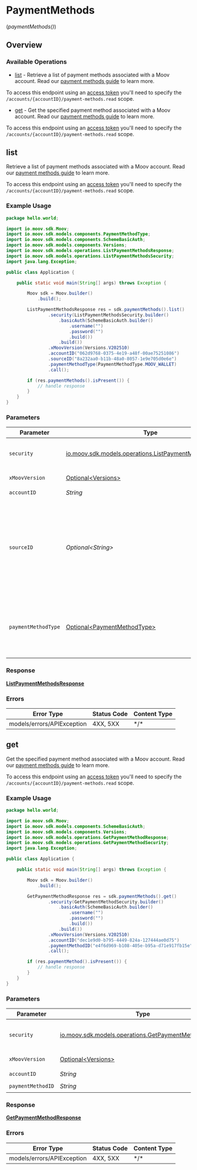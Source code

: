 # PaymentMethods
(*paymentMethods()*)

## Overview

### Available Operations

* [list](#list) - Retrieve a list of payment methods associated with a Moov account. Read our [payment methods 
guide](https://docs.moov.io/guides/money-movement/payment-methods/) to learn more.

To access this endpoint using an [access token](https://docs.moov.io/api/authentication/access-tokens/) 
you'll need to specify the `/accounts/{accountID}/payment-methods.read` scope.
* [get](#get) - Get the specified payment method associated with a Moov account. Read our [payment methods guide](https://docs.moov.io/guides/money-movement/payment-methods/) to learn more.

To access this endpoint using an [access token](https://docs.moov.io/api/authentication/access-tokens/) 
you'll need to specify the `/accounts/{accountID}/payment-methods.read` scope.

## list

Retrieve a list of payment methods associated with a Moov account. Read our [payment methods 
guide](https://docs.moov.io/guides/money-movement/payment-methods/) to learn more.

To access this endpoint using an [access token](https://docs.moov.io/api/authentication/access-tokens/) 
you'll need to specify the `/accounts/{accountID}/payment-methods.read` scope.

### Example Usage

```java
package hello.world;

import io.moov.sdk.Moov;
import io.moov.sdk.models.components.PaymentMethodType;
import io.moov.sdk.models.components.SchemeBasicAuth;
import io.moov.sdk.models.components.Versions;
import io.moov.sdk.models.operations.ListPaymentMethodsResponse;
import io.moov.sdk.models.operations.ListPaymentMethodsSecurity;
import java.lang.Exception;

public class Application {

    public static void main(String[] args) throws Exception {

        Moov sdk = Moov.builder()
            .build();

        ListPaymentMethodsResponse res = sdk.paymentMethods().list()
                .security(ListPaymentMethodsSecurity.builder()
                    .basicAuth(SchemeBasicAuth.builder()
                        .username("")
                        .password("")
                        .build())
                    .build())
                .xMoovVersion(Versions.V202510)
                .accountID("062d9768-0375-4e19-a48f-00ae75251086")
                .sourceID("8a232aa0-b11b-48a0-8057-1e9e705d0e6e")
                .paymentMethodType(PaymentMethodType.MOOV_WALLET)
                .call();

        if (res.paymentMethods().isPresent()) {
            // handle response
        }
    }
}
```

### Parameters

| Parameter                                                                                                                                                                                                                                                                                      | Type                                                                                                                                                                                                                                                                                           | Required                                                                                                                                                                                                                                                                                       | Description                                                                                                                                                                                                                                                                                    |
| ---------------------------------------------------------------------------------------------------------------------------------------------------------------------------------------------------------------------------------------------------------------------------------------------- | ---------------------------------------------------------------------------------------------------------------------------------------------------------------------------------------------------------------------------------------------------------------------------------------------- | ---------------------------------------------------------------------------------------------------------------------------------------------------------------------------------------------------------------------------------------------------------------------------------------------- | ---------------------------------------------------------------------------------------------------------------------------------------------------------------------------------------------------------------------------------------------------------------------------------------------- |
| `security`                                                                                                                                                                                                                                                                                     | [io.moov.sdk.models.operations.ListPaymentMethodsSecurity](../../models/operations/ListPaymentMethodsSecurity.md)                                                                                                                                                                              | :heavy_check_mark:                                                                                                                                                                                                                                                                             | The security requirements to use for the request.                                                                                                                                                                                                                                              |
| `xMoovVersion`                                                                                                                                                                                                                                                                                 | [Optional\<Versions>](../../models/components/Versions.md)                                                                                                                                                                                                                                     | :heavy_minus_sign:                                                                                                                                                                                                                                                                             | Specify an API version.                                                                                                                                                                                                                                                                        |
| `accountID`                                                                                                                                                                                                                                                                                    | *String*                                                                                                                                                                                                                                                                                       | :heavy_check_mark:                                                                                                                                                                                                                                                                             | N/A                                                                                                                                                                                                                                                                                            |
| `sourceID`                                                                                                                                                                                                                                                                                     | *Optional\<String>*                                                                                                                                                                                                                                                                            | :heavy_minus_sign:                                                                                                                                                                                                                                                                             | Optional parameter to filter the account's payment methods by source ID. <br/><br/>A source ID can be a [walletID](https://docs.moov.io/api/sources/wallets/list/), [cardID](https://docs.moov.io/api/sources/cards/list/), <br/>or [bankAccountID](https://docs.moov.io/api/sources/bank-accounts/list/). |
| `paymentMethodType`                                                                                                                                                                                                                                                                            | [Optional\<PaymentMethodType>](../../models/components/PaymentMethodType.md)                                                                                                                                                                                                                   | :heavy_minus_sign:                                                                                                                                                                                                                                                                             | Optional parameter to filter the account's payment methods by payment method type.                                                                                                                                                                                                             |

### Response

**[ListPaymentMethodsResponse](../../models/operations/ListPaymentMethodsResponse.md)**

### Errors

| Error Type                 | Status Code                | Content Type               |
| -------------------------- | -------------------------- | -------------------------- |
| models/errors/APIException | 4XX, 5XX                   | \*/\*                      |

## get

Get the specified payment method associated with a Moov account. Read our [payment methods guide](https://docs.moov.io/guides/money-movement/payment-methods/) to learn more.

To access this endpoint using an [access token](https://docs.moov.io/api/authentication/access-tokens/) 
you'll need to specify the `/accounts/{accountID}/payment-methods.read` scope.

### Example Usage

```java
package hello.world;

import io.moov.sdk.Moov;
import io.moov.sdk.models.components.SchemeBasicAuth;
import io.moov.sdk.models.components.Versions;
import io.moov.sdk.models.operations.GetPaymentMethodResponse;
import io.moov.sdk.models.operations.GetPaymentMethodSecurity;
import java.lang.Exception;

public class Application {

    public static void main(String[] args) throws Exception {

        Moov sdk = Moov.builder()
            .build();

        GetPaymentMethodResponse res = sdk.paymentMethods().get()
                .security(GetPaymentMethodSecurity.builder()
                    .basicAuth(SchemeBasicAuth.builder()
                        .username("")
                        .password("")
                        .build())
                    .build())
                .xMoovVersion(Versions.V202510)
                .accountID("dec1e9d0-b795-4449-824a-127444ae0d75")
                .paymentMethodID("e4f6d969-b108-405e-b95a-d71e917fb15e")
                .call();

        if (res.paymentMethod().isPresent()) {
            // handle response
        }
    }
}
```

### Parameters

| Parameter                                                                                                     | Type                                                                                                          | Required                                                                                                      | Description                                                                                                   |
| ------------------------------------------------------------------------------------------------------------- | ------------------------------------------------------------------------------------------------------------- | ------------------------------------------------------------------------------------------------------------- | ------------------------------------------------------------------------------------------------------------- |
| `security`                                                                                                    | [io.moov.sdk.models.operations.GetPaymentMethodSecurity](../../models/operations/GetPaymentMethodSecurity.md) | :heavy_check_mark:                                                                                            | The security requirements to use for the request.                                                             |
| `xMoovVersion`                                                                                                | [Optional\<Versions>](../../models/components/Versions.md)                                                    | :heavy_minus_sign:                                                                                            | Specify an API version.                                                                                       |
| `accountID`                                                                                                   | *String*                                                                                                      | :heavy_check_mark:                                                                                            | N/A                                                                                                           |
| `paymentMethodID`                                                                                             | *String*                                                                                                      | :heavy_check_mark:                                                                                            | N/A                                                                                                           |

### Response

**[GetPaymentMethodResponse](../../models/operations/GetPaymentMethodResponse.md)**

### Errors

| Error Type                 | Status Code                | Content Type               |
| -------------------------- | -------------------------- | -------------------------- |
| models/errors/APIException | 4XX, 5XX                   | \*/\*                      |